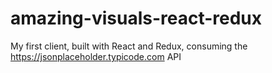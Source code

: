 # amazing-visuals-react-redux
My first client, built with React and Redux, consuming the https://jsonplaceholder.typicode.com API
